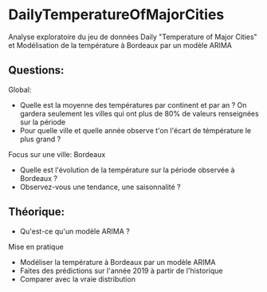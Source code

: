 # DailyTemperatureOfMajorCities
Analyse exploratoire du jeu de données Daily "Temperature of Major Cities" et Modélisation de la température à Bordeaux par un modèle ARIMA 

## Questions:

Global:
 - Quelle est la moyenne des températures par continent et par an ? 
On gardera seulement les villes qui ont plus de 80% de valeurs renseignées sur la période
 - Pour quelle ville et quelle année observe t'on l'écart de témpérature le plus grand ?
 
Focus sur une ville: Bordeaux
- Quelle est l'évolution de la température sur la période observée à Bordeaux ? 
- Observez-vous une tendance, une saisonnalité ? 
 
 
## Théorique: 
- Qu'est-ce qu'un modèle ARIMA ? 

Mise en pratique
- Modéliser la température à Bordeaux par un modèle ARIMA 
- Faites des prédictions sur l'année 2019 à partir de l'historique
- Comparer avec la vraie distribution
